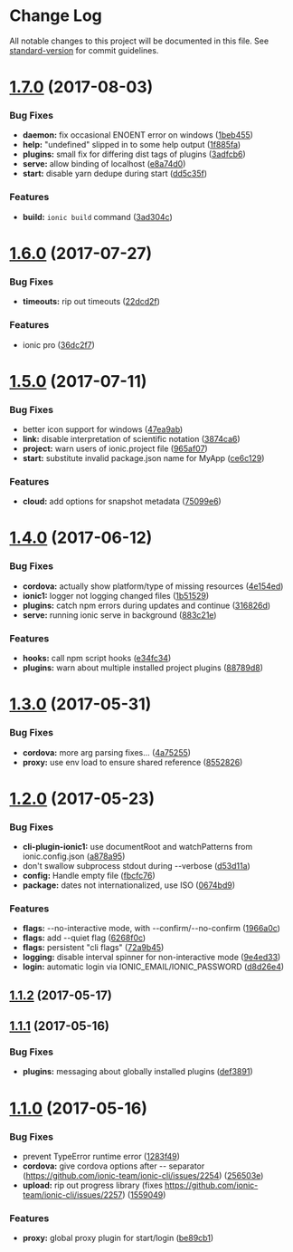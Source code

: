 # Change Log

All notable changes to this project will be documented in this file.
See [standard-version](https://github.com/conventional-changelog/standard-version) for commit guidelines.

<a name="1.7.0"></a>
# [1.7.0](https://github.com/ionic-team/ionic-cli/compare/@ionic/cli-utils@1.6.0...@ionic/cli-utils@1.7.0) (2017-08-03)


### Bug Fixes

* **daemon:** fix occasional ENOENT error on windows ([1beb455](https://github.com/ionic-team/ionic-cli/commit/1beb455))
* **help:** "undefined" slipped in to some help output ([1f885fa](https://github.com/ionic-team/ionic-cli/commit/1f885fa))
* **plugins:** small fix for differing dist tags of plugins ([3adfcb6](https://github.com/ionic-team/ionic-cli/commit/3adfcb6))
* **serve:** allow binding of localhost ([e8a74d0](https://github.com/ionic-team/ionic-cli/commit/e8a74d0))
* **start:** disable yarn dedupe during start ([dd5c35f](https://github.com/ionic-team/ionic-cli/commit/dd5c35f))


### Features

* **build:** `ionic build` command ([3ad304c](https://github.com/ionic-team/ionic-cli/commit/3ad304c))




<a name="1.6.0"></a>
# [1.6.0](https://github.com/ionic-team/ionic-cli/compare/@ionic/cli-utils@1.5.0...@ionic/cli-utils@1.6.0) (2017-07-27)


### Bug Fixes

* **timeouts:** rip out timeouts ([22dcd2f](https://github.com/ionic-team/ionic-cli/commit/22dcd2f))


### Features

* ionic pro ([36dc2f7](https://github.com/ionic-team/ionic-cli/commit/36dc2f7))




<a name="1.5.0"></a>
# [1.5.0](https://github.com/ionic-team/ionic-cli/compare/@ionic/cli-utils@1.4.0...@ionic/cli-utils@1.5.0) (2017-07-11)


### Bug Fixes

* better icon support for windows ([47ea9ab](https://github.com/ionic-team/ionic-cli/commit/47ea9ab))
* **link:** disable interpretation of scientific notation ([3874ca6](https://github.com/ionic-team/ionic-cli/commit/3874ca6))
* **project:** warn users of ionic.project file ([965af07](https://github.com/ionic-team/ionic-cli/commit/965af07))
* **start:** substitute invalid package.json name for MyApp ([ce6c129](https://github.com/ionic-team/ionic-cli/commit/ce6c129))


### Features

* **cloud:** add options for snapshot metadata ([75099e6](https://github.com/ionic-team/ionic-cli/commit/75099e6))




<a name="1.4.0"></a>
# [1.4.0](https://github.com/ionic-team/ionic-cli/compare/@ionic/cli-utils@1.3.0...@ionic/cli-utils@1.4.0) (2017-06-12)


### Bug Fixes

* **cordova:** actually show platform/type of missing resources ([4e154ed](https://github.com/ionic-team/ionic-cli/commit/4e154ed))
* **ionic1:** logger not logging changed files ([1b51529](https://github.com/ionic-team/ionic-cli/commit/1b51529))
* **plugins:** catch npm errors during updates and continue ([316826d](https://github.com/ionic-team/ionic-cli/commit/316826d))
* **serve:** running ionic serve in background ([883c21e](https://github.com/ionic-team/ionic-cli/commit/883c21e))


### Features

* **hooks:** call npm script hooks ([e34fc34](https://github.com/ionic-team/ionic-cli/commit/e34fc34))
* **plugins:** warn about multiple installed project plugins ([88789d8](https://github.com/ionic-team/ionic-cli/commit/88789d8))




<a name="1.3.0"></a>
# [1.3.0](https://github.com/ionic-team/ionic-cli/compare/@ionic/cli-utils@1.2.0...@ionic/cli-utils@1.3.0) (2017-05-31)


### Bug Fixes

* **cordova:** more arg parsing fixes... ([4a75255](https://github.com/ionic-team/ionic-cli/commit/4a75255))
* **proxy:** use env load to ensure shared reference ([8552826](https://github.com/ionic-team/ionic-cli/commit/8552826))




<a name="1.2.0"></a>
# [1.2.0](https://github.com/ionic-team/ionic-cli/compare/@ionic/cli-utils@1.1.2...@ionic/cli-utils@1.2.0) (2017-05-23)


### Bug Fixes

* **cli-plugin-ionic1:** use documentRoot and watchPatterns from ionic.config.json ([a878a95](https://github.com/ionic-team/ionic-cli/commit/a878a95))
* don't swallow subprocess stdout during --verbose ([d53d11a](https://github.com/ionic-team/ionic-cli/commit/d53d11a))
* **config:** Handle empty file ([fbcfc76](https://github.com/ionic-team/ionic-cli/commit/fbcfc76))
* **package:** dates not internationalized, use ISO ([0674bd9](https://github.com/ionic-team/ionic-cli/commit/0674bd9))


### Features

* **flags:** --no-interactive mode, with --confirm/--no-confirm ([1966a0c](https://github.com/ionic-team/ionic-cli/commit/1966a0c))
* **flags:** add --quiet flag ([6268f0c](https://github.com/ionic-team/ionic-cli/commit/6268f0c))
* **flags:** persistent "cli flags" ([72a9b45](https://github.com/ionic-team/ionic-cli/commit/72a9b45))
* **logging:** disable interval spinner for non-interactive mode ([9e4ed33](https://github.com/ionic-team/ionic-cli/commit/9e4ed33))
* **login:** automatic login via IONIC_EMAIL/IONIC_PASSWORD ([d8d26e4](https://github.com/ionic-team/ionic-cli/commit/d8d26e4))




<a name="1.1.2"></a>
## [1.1.2](https://github.com/ionic-team/ionic-cli/compare/@ionic/cli-utils@1.1.1...@ionic/cli-utils@1.1.2) (2017-05-17)




<a name="1.1.1"></a>
## [1.1.1](https://github.com/ionic-team/ionic-cli/compare/@ionic/cli-utils@1.1.0...@ionic/cli-utils@1.1.1) (2017-05-16)


### Bug Fixes

* **plugins:** messaging about globally installed plugins ([def3891](https://github.com/ionic-team/ionic-cli/commit/def3891))




<a name="1.1.0"></a>
# [1.1.0](https://github.com/ionic-team/ionic-cli/compare/@ionic/cli-utils@1.0.0...@ionic/cli-utils@1.1.0) (2017-05-16)


### Bug Fixes

* prevent TypeError runtime error ([1283f49](https://github.com/ionic-team/ionic-cli/commit/1283f49))
* **cordova:** give cordova options after -- separator (https://github.com/ionic-team/ionic-cli/issues/2254) ([256503e](https://github.com/ionic-team/ionic-cli/commit/256503e))
* **upload:** rip out progress library (fixes https://github.com/ionic-team/ionic-cli/issues/2257) ([1559049](https://github.com/ionic-team/ionic-cli/commit/1559049))


### Features

* **proxy:** global proxy plugin for start/login ([be89cb1](https://github.com/ionic-team/ionic-cli/commit/be89cb1))
